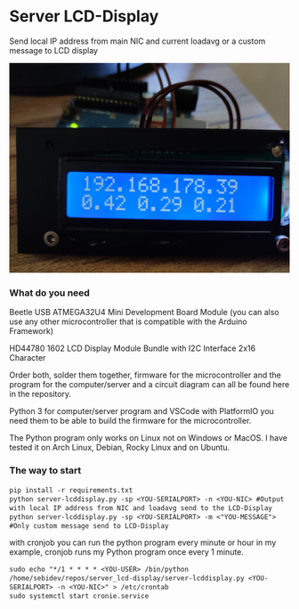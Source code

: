 # Server LCD-Display
Send local IP address from main NIC and current loadavg or a custom message to LCD display

![](https://github.com/Sebidev/server_lcd-display/blob/main/images/1685800997132.jpg)

### What do you need
Beetle USB ATMEGA32U4 Mini Development Board Module (you can also use any other microcontroller that is compatible with the Arduino Framework)

HD44780 1602 LCD Display Module Bundle with I2C Interface 2x16 Character

Order both, solder them together, firmware for the microcontroller and the program for the computer/server and a circuit diagram can all be found here in the repository.

Python 3 for computer/server program and VSCode with PlatformIO you need them to be able to build the firmware for the microcontroller.

The Python program only works on Linux not on Windows or MacOS. I have tested it on Arch Linux, Debian, Rocky Linux and on Ubuntu.

### The way to start
```
pip install -r requirements.txt
python server-lcddisplay.py -sp <YOU-SERIALPORT> -n <YOU-NIC> #Output with local IP address from NIC and loadavg send to the LCD-Display
python server-lcddisplay.py -sp <YOU-SERIALPORT> -m <"YOU-MESSAGE"> #Only custom message send to LCD-Display
```

with cronjob you can run the python program every minute or hour in my example, cronjob runs my Python program once every 1 minute.
```
sudo echo "*/1 * * * * <YOU-USER> /bin/python /home/sebidev/repos/server_lcd-display/server-lcddisplay.py <YOU-SERIALPORT> -n <YOU-NIC>" > /etc/crontab
sudo systemctl start cronie.service
```

